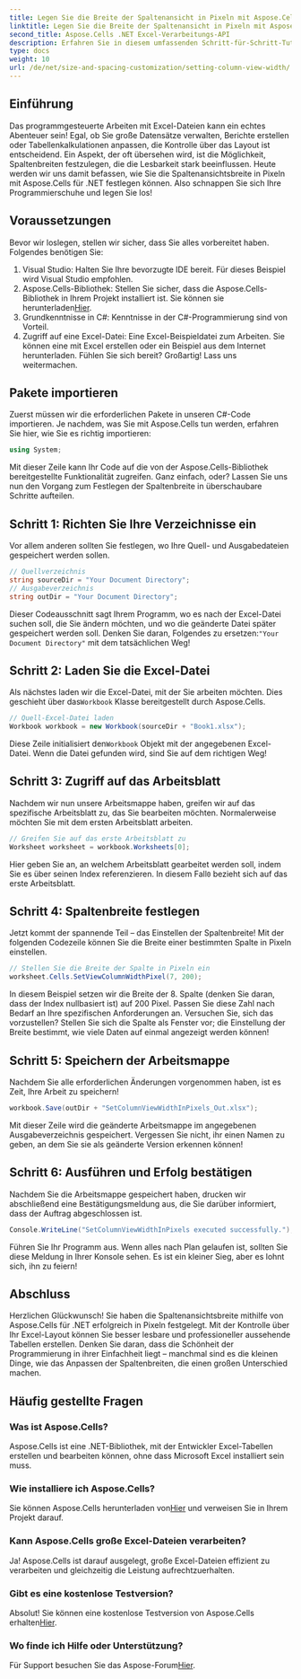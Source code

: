 ```yaml
---
title: Legen Sie die Breite der Spaltenansicht in Pixeln mit Aspose.Cells für .NET fest
linktitle: Legen Sie die Breite der Spaltenansicht in Pixeln mit Aspose.Cells für .NET fest
second_title: Aspose.Cells .NET Excel-Verarbeitungs-API
description: Erfahren Sie in diesem umfassenden Schritt-für-Schritt-Tutorial, wie Sie mit Aspose.Cells für .NET die Spaltenansichtsbreite in Pixeln festlegen, und wie Sie die Excel-Bearbeitung vereinfachen.
type: docs
weight: 10
url: /de/net/size-and-spacing-customization/setting-column-view-width/
---
```

## Einführung
Das programmgesteuerte Arbeiten mit Excel-Dateien kann ein echtes Abenteuer sein! Egal, ob Sie große Datensätze verwalten, Berichte erstellen oder Tabellenkalkulationen anpassen, die Kontrolle über das Layout ist entscheidend. Ein Aspekt, der oft übersehen wird, ist die Möglichkeit, Spaltenbreiten festzulegen, die die Lesbarkeit stark beeinflussen. Heute werden wir uns damit befassen, wie Sie die Spaltenansichtsbreite in Pixeln mit Aspose.Cells für .NET festlegen können. Also schnappen Sie sich Ihre Programmierschuhe und legen Sie los!
## Voraussetzungen
Bevor wir loslegen, stellen wir sicher, dass Sie alles vorbereitet haben. Folgendes benötigen Sie:
1. Visual Studio: Halten Sie Ihre bevorzugte IDE bereit. Für dieses Beispiel wird Visual Studio empfohlen.
2.  Aspose.Cells-Bibliothek: Stellen Sie sicher, dass die Aspose.Cells-Bibliothek in Ihrem Projekt installiert ist. Sie können sie herunterladen[Hier](https://releases.aspose.com/cells/net/).
3. Grundkenntnisse in C#: Kenntnisse in der C#-Programmierung sind von Vorteil.
4. Zugriff auf eine Excel-Datei: Eine Excel-Beispieldatei zum Arbeiten. Sie können eine mit Excel erstellen oder ein Beispiel aus dem Internet herunterladen.
Fühlen Sie sich bereit? Großartig! Lass uns weitermachen.
## Pakete importieren
Zuerst müssen wir die erforderlichen Pakete in unseren C#-Code importieren. Je nachdem, was Sie mit Aspose.Cells tun werden, erfahren Sie hier, wie Sie es richtig importieren:
```csharp
using System;
```
Mit dieser Zeile kann Ihr Code auf die von der Aspose.Cells-Bibliothek bereitgestellte Funktionalität zugreifen. Ganz einfach, oder? Lassen Sie uns nun den Vorgang zum Festlegen der Spaltenbreite in überschaubare Schritte aufteilen.
## Schritt 1: Richten Sie Ihre Verzeichnisse ein
Vor allem anderen sollten Sie festlegen, wo Ihre Quell- und Ausgabedateien gespeichert werden sollen.
```csharp
// Quellverzeichnis
string sourceDir = "Your Document Directory";
// Ausgabeverzeichnis
string outDir = "Your Document Directory";
```
 Dieser Codeausschnitt sagt Ihrem Programm, wo es nach der Excel-Datei suchen soll, die Sie ändern möchten, und wo die geänderte Datei später gespeichert werden soll. Denken Sie daran, Folgendes zu ersetzen:`"Your Document Directory"` mit dem tatsächlichen Weg!
## Schritt 2: Laden Sie die Excel-Datei
 Als nächstes laden wir die Excel-Datei, mit der Sie arbeiten möchten. Dies geschieht über das`Workbook` Klasse bereitgestellt durch Aspose.Cells.
```csharp
// Quell-Excel-Datei laden
Workbook workbook = new Workbook(sourceDir + "Book1.xlsx");
```
 Diese Zeile initialisiert den`Workbook` Objekt mit der angegebenen Excel-Datei. Wenn die Datei gefunden wird, sind Sie auf dem richtigen Weg!
## Schritt 3: Zugriff auf das Arbeitsblatt
Nachdem wir nun unsere Arbeitsmappe haben, greifen wir auf das spezifische Arbeitsblatt zu, das Sie bearbeiten möchten. Normalerweise möchten Sie mit dem ersten Arbeitsblatt arbeiten.
```csharp
// Greifen Sie auf das erste Arbeitsblatt zu
Worksheet worksheet = workbook.Worksheets[0];
```
 Hier geben Sie an, an welchem Arbeitsblatt gearbeitet werden soll, indem Sie es über seinen Index referenzieren. In diesem Fall`0` bezieht sich auf das erste Arbeitsblatt.
## Schritt 4: Spaltenbreite festlegen
Jetzt kommt der spannende Teil – das Einstellen der Spaltenbreite! Mit der folgenden Codezeile können Sie die Breite einer bestimmten Spalte in Pixeln einstellen.
```csharp
// Stellen Sie die Breite der Spalte in Pixeln ein
worksheet.Cells.SetViewColumnWidthPixel(7, 200);
```
In diesem Beispiel setzen wir die Breite der 8. Spalte (denken Sie daran, dass der Index nullbasiert ist) auf 200 Pixel. Passen Sie diese Zahl nach Bedarf an Ihre spezifischen Anforderungen an. Versuchen Sie, sich das vorzustellen? Stellen Sie sich die Spalte als Fenster vor; die Einstellung der Breite bestimmt, wie viele Daten auf einmal angezeigt werden können!
## Schritt 5: Speichern der Arbeitsmappe
Nachdem Sie alle erforderlichen Änderungen vorgenommen haben, ist es Zeit, Ihre Arbeit zu speichern!
```csharp
workbook.Save(outDir + "SetColumnViewWidthInPixels_Out.xlsx");
```
Mit dieser Zeile wird die geänderte Arbeitsmappe im angegebenen Ausgabeverzeichnis gespeichert. Vergessen Sie nicht, ihr einen Namen zu geben, an dem Sie sie als geänderte Version erkennen können!
## Schritt 6: Ausführen und Erfolg bestätigen
Nachdem Sie die Arbeitsmappe gespeichert haben, drucken wir abschließend eine Bestätigungsmeldung aus, die Sie darüber informiert, dass der Auftrag abgeschlossen ist.
```csharp
Console.WriteLine("SetColumnViewWidthInPixels executed successfully.");
```
Führen Sie Ihr Programm aus. Wenn alles nach Plan gelaufen ist, sollten Sie diese Meldung in Ihrer Konsole sehen. Es ist ein kleiner Sieg, aber es lohnt sich, ihn zu feiern!
## Abschluss
Herzlichen Glückwunsch! Sie haben die Spaltenansichtsbreite mithilfe von Aspose.Cells für .NET erfolgreich in Pixeln festgelegt. Mit der Kontrolle über Ihr Excel-Layout können Sie besser lesbare und professioneller aussehende Tabellen erstellen. Denken Sie daran, dass die Schönheit der Programmierung in ihrer Einfachheit liegt – manchmal sind es die kleinen Dinge, wie das Anpassen der Spaltenbreiten, die einen großen Unterschied machen.
## Häufig gestellte Fragen
### Was ist Aspose.Cells?
Aspose.Cells ist eine .NET-Bibliothek, mit der Entwickler Excel-Tabellen erstellen und bearbeiten können, ohne dass Microsoft Excel installiert sein muss.
### Wie installiere ich Aspose.Cells?
 Sie können Aspose.Cells herunterladen von[Hier](https://releases.aspose.com/cells/net/) und verweisen Sie in Ihrem Projekt darauf.
### Kann Aspose.Cells große Excel-Dateien verarbeiten?
Ja! Aspose.Cells ist darauf ausgelegt, große Excel-Dateien effizient zu verarbeiten und gleichzeitig die Leistung aufrechtzuerhalten.
### Gibt es eine kostenlose Testversion?
 Absolut! Sie können eine kostenlose Testversion von Aspose.Cells erhalten[Hier](https://releases.aspose.com/).
### Wo finde ich Hilfe oder Unterstützung?
 Für Support besuchen Sie das Aspose-Forum[Hier](https://forum.aspose.com/c/cells/9).